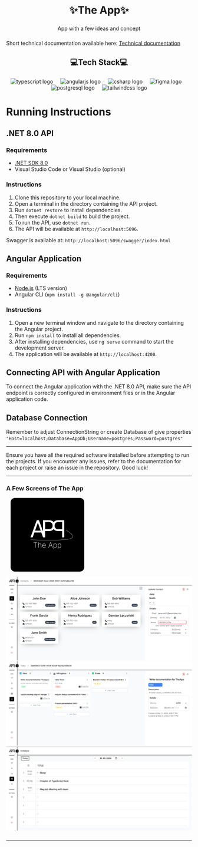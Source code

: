 <h1 align="center">✨The App✨</h1>

###

<p align="center">App with a few ideas and concept</p>

###

Short technical documentation available here:
[Technical documentation](https://docs.google.com/document/d/17HlOMCQ514EP88JFgSyusVXF5W095NSG6AIwu7y5C7w/edit?usp=sharing)

###

<h2 align="center">💻Tech Stack💻</h2>

###

<div align="center">
  <img src="https://img.shields.io/badge/TypeScript-3178C6?logo=typescript&logoColor=white&style=for-the-badge" height="40" alt="typescript logo"  />
  <img width="12" />
  <img src="https://img.shields.io/badge/Angular-DD0031?logo=angular&logoColor=white&style=for-the-badge" height="40" alt="angularjs logo"  />
  <img width="12" />
  <img src="https://img.shields.io/badge/C Sharp-239120?logo=csharp&logoColor=white&style=for-the-badge" height="40" alt="csharp logo"  />
  <img width="12" />
  <img src="https://img.shields.io/badge/Figma-F24E1E?logo=figma&logoColor=white&style=for-the-badge" height="40" alt="figma logo"  />
  <img width="12" />
  <img src="https://img.shields.io/badge/PostgreSQL-4169E1?logo=postgresql&logoColor=white&style=for-the-badge" height="40" alt="postgresql logo"  />
  <img width="12" />
  <img src="https://img.shields.io/badge/Tailwind CSS-06B6D4?logo=tailwindcss&logoColor=black&style=for-the-badge" height="40" alt="tailwindcss logo"  />
</div>

###

# Running Instructions

## .NET 8.0 API

### Requirements

- [.NET SDK 8.0](https://dotnet.microsoft.com/download/dotnet/8.0)
- Visual Studio Code or Visual Studio (optional)

### Instructions

1. Clone this repository to your local machine.
2. Open a terminal in the directory containing the API project.
3. Run `dotnet restore` to install dependencies.
4. Then execute `dotnet build` to build the project.
5. To run the API, use `dotnet run`.
6. The API will be available at `http://localhost:5096`.

Swagger is available at: `http://localhost:5096/swagger/index.html`

## Angular Application

### Requirements

- [Node.js](https://nodejs.org/) (LTS version)
- Angular CLI (`npm install -g @angular/cli`)

### Instructions

1. Open a new terminal window and navigate to the directory containing the Angular project.
2. Run `npm install` to install all dependencies.
3. After installing dependencies, use `ng serve` command to start the development server.
4. The application will be available at `http://localhost:4200`.

## Connecting API with Angular Application

To connect the Angular application with the .NET 8.0 API, make sure the API endpoint is correctly configured in environment files or in the Angular application code.

## Database Connection

Remember to adjust ConnectionString or create Database of give properties `"Host=localhost;Database=AppDb;Username=postgres;Password=postgres"`

---

Ensure you have all the required software installed before attempting to run the projects. If you encounter any issues, refer to the documentation for each project or raise an issue in the repository. Good luck!

---

### A Few Screens of The App

<div align="center" style="display: flex; justify-content: space-between; align-items: center; gap: 12px; margin: 12px;">
<img style="border-radius: 12px;" src="screenshots/the-app-logo.png" height="200" alt="tailwindcss logo"  />
</div>


![Contact List](/screenshots/Contacts.png)
![Organization Home Page](/screenshots/Tasks.png)
![Task with chat room](/screenshots/Planner.png)

###

---